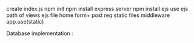 create index.js
npm init
npm install express
    server
npm install ejs
    use ejs
    path of views 
    ejs file
        home
form+ post req
static files
    middleware app.use(static)



Database implementation :

